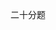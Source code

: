二十分题

<!DOCTYPE html>
<html lang="en">
<head>
    <meta charset="UTF-8">
    <title>Title</title>
    <style>
     * {
         margin: 0px;
     }
     #box {
         width: 490px;
         height: 490px;
         border: solid red;
     }
        #box1,
        #box2,#box3 {
            width: 150px;
            height: 150px;
            background: red;
            margin: 20px;
            float: left;
        }
        #box3 {
            float: right;
        }
        #box2 {
            position: absolute;
            bottom: 330px;
            left: 150.99999999999999999px;
            background: blue;
        }
        #big1,#big2 {
            width: 150px;
        height: 150px;
            background: red;
            margin: 20px;
            float: left;
        }
        #bigbox {

        }
        #big1 {
            position: absolute;
            bottom: 160px;
        }
        #big2 {
            position: absolute;
            top: ; left: 280px;

        }

    </style>
</head>
<body>
<div id="bigbox">

<div id="box"><div id="box1">好1</div><div id="box2">hao2</div><div id="box3">hao3</div>
    <div id="big1">hao4
    <div id="big2">hao5</div></div>
</div>
</div>
</body>
</html>
